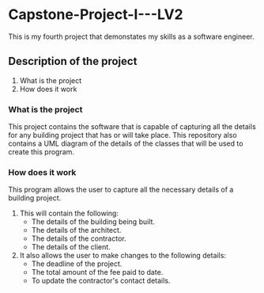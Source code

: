 # Capstone-Project-I---LV2
This is my fourth project that demonstates my skills as a software engineer.

## Description of the project
1. What is the project
2. How does it work

### What is the project
This project contains the software that is capable of capturing all the details for any building project that has or will take place.
This repository also contains a UML diagram of the details of the classes that will be used to create this program.

### How does it work
This program allows the user to capture all the necessary details of a building project.
1. This will contain the following:
    * The details of the building being built.
    * The details of the architect.
    * The details of the contractor.
    * The details of the client.
2. It also allows the user to make changes to the following details:
    * The deadline of the project.
    * The total amount of the fee paid to date.
    * To update the contractor's contact details.
